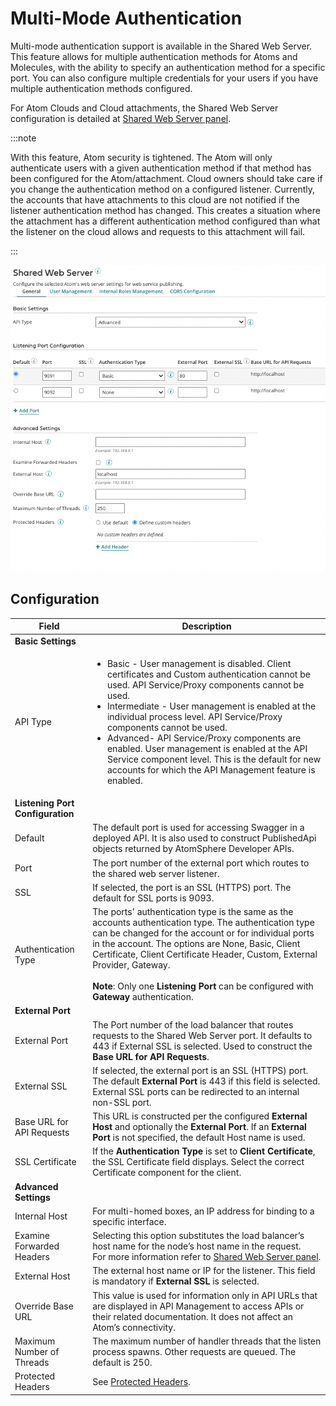 # Multi-Mode Authentication

<head>
  <meta name="guidename" content="Integration"/>
  <meta name="context" content="GUID-a100ab5f-1859-4abe-a560-b0438796158a"/>
</head>

Multi-mode authentication support is available in the Shared Web Server. This feature allows for multiple authentication methods for Atoms and Molecules, with the ability to specify an authentication method for a specific port. You can also configure multiple credentials for your users if you have multiple authentication methods configured.

For Atom Clouds and Cloud attachments, the Shared Web Server configuration is detailed at [Shared Web Server panel](r-atm-Shared_Web_Server_panel_135fde50-19db-488d-bb5c-b9ef43456e75.md).

:::note

With this feature, Atom security is tightened. The Atom will only authenticate users with a given authentication method if that method has been configured for the Atom/attachment. Cloud owners should take care if you change the authentication method on a configured listener. Currently, the accounts that have attachments to this cloud are not notified if the listener authentication method has changed. This creates a situation where the attachment has a different authentication method configured than what the listener on the cloud allows and requests to this attachment will fail.

:::

![](../Images/img-shared_web_server_multi_mode_authentication_fig_zww_fkh_4tb_a3581ae2-6fbf-4044-bcbf-8d534c3153ac.png)

## Configuration

| Field                     | Description |
|---------------------------|-------------|
| **Basic Settings**        |             |
| API Type                  | <ul><li>Basic - User management is disabled. Client certificates and Custom authentication cannot be used. API Service/Proxy components cannot be used.</li><li>Intermediate - User management is enabled at the individual process level. API Service/Proxy components cannot be used.</li><li>Advanced- API Service/Proxy components are enabled. User management is enabled at the API Service component level. This is the default for new accounts for which the API Management feature is enabled.</li></ul> |
| **Listening Port Configuration** |   |
| Default                    | The default port is used for accessing Swagger in a deployed API. It is also used to construct PublishedApi objects returned by AtomSphere Developer APIs. |
| Port                       | The port number of the external port which routes to the shared web server listener. |
| SSL                        | If selected, the port is an SSL \(HTTPS\) port. The default for SSL ports is 9093. |
| Authentication Type        | The ports' authentication type is the same as the accounts authentication type. The authentication type can be changed for the account or for individual ports in the account. The options are None, Basic, Client Certificate, Client Certificate Header, Custom, External Provider, Gateway.<br /><br />**Note**: Only one **Listening Port** can be configured with **Gateway** authentication. |
| **External Port**          |             |
| External Port              | The Port number of the load balancer that routes requests to the Shared Web Server port. It defaults to 443 if External SSL is selected. Used to construct the **Base URL for API Requests**. |
| External SSL               | If selected, the external port is an SSL \(HTTPS\) port. The default **External Port** is 443 if this field is selected. External SSL ports can be redirected to an internal non-SSL port. |
| Base URL for API Requests  | This URL is constructed per the configured **External Host** and optionally the **External Port**. If an **External Port** is not specified, the default Host name is used. |
| SSL Certificate            | If the **Authentication Type** is set to **Client Certificate**, the SSL Certificate field displays. Select the correct Certificate component for the client. |
| **Advanced Settings**      |             |
| Internal Host              | For multi-homed boxes, an IP address for binding to a specific interface. |
| Examine Forwarded Headers  | Selecting this option substitutes the load balancer’s host name for the node’s host name in the request.<br />For more information refer to [Shared Web Server panel](r-atm-Shared_Web_Server_panel_135fde50-19db-488d-bb5c-b9ef43456e75.md). |
| External Host              | The external host name or IP for the listener. This field is mandatory if **External SSL** is selected. |
| Override Base URL          | This value is used for information only in API URLs that are displayed in API Management to access APIs or their related documentation. It does not affect an Atom’s connectivity. |
| Maximum Number of Threads  | The maximum number of handler threads that the listen process spawns. Other requests are queued. The default is 250. |
| Protected Headers          | See [Protected Headers](r-atm-Shared_Web_Server_panel_135fde50-19db-488d-bb5c-b9ef43456e75.md#GUID-88B41CBE-3BEB-404B-9E2E-FFB0DF90CD86). |

